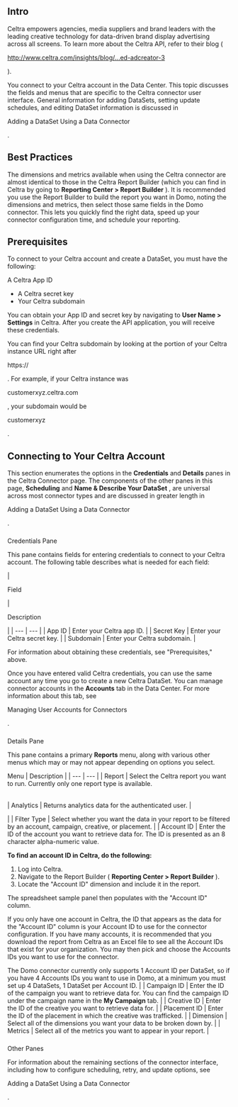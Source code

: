 

Intro
-------

Celtra empowers agencies, media suppliers and brand leaders with the leading creative technology for data-driven brand display advertising across all screens. To learn more about the Celtra API, refer to their blog (

http://www.celtra.com/insights/blog/...ed-adcreator-3

).


 You connect to your Celtra account in the Data Center. This topic discusses the fields and menus that are specific to the Celtra connector user interface. General information for adding DataSets, setting update schedules, and editing DataSet information is discussed in

Adding a DataSet Using a Data Connector

.


 Best Practices
----------------

The dimensions and metrics available when using the Celtra connector are almost identical to those in the Celtra Report Builder (which you can find in Celtra by going to
 **Reporting Center > Report Builder**
 ). It is recommended you use the Report Builder to build the report you want in Domo, noting the dimensions and metrics, then select those same fields in the Domo connector. This lets you quickly find the right data, speed up your connector configuration time, and schedule your reporting.


 Prerequisites
---------------

To connect to your Celtra account and create a DataSet, you must have the following:

 A Celtra App ID
* A Celtra secret key
* Your Celtra subdomain

You can obtain your App ID and secret key by navigating to
 **User Name > Settings**
 in Celtra. After you create the API application, you will receive these credentials.


 You can find your Celtra subdomain by looking at the portion of your Celtra instance URL right after

https://

. For example, if your Celtra instance was


 customerxyz.celtra.com


 , your subdomain would be

customerxyz

.


 Connecting to Your Celtra Account
-----------------------------------


 This section enumerates the options in the
 **Credentials**
 and
 **Details**
 panes in the Celtra Connector page. The components of the other panes in this page,
 **Scheduling**
 and
 **Name & Describe Your DataSet**
 , are universal across most connector types and are discussed in greater length in

Adding a DataSet Using a Data Connector

.


###

Credentials Pane


 This pane contains fields for entering credentials to connect to your Celtra account. The following table describes what is needed for each field:


|

Field

|

Description

|
| --- | --- |
|
 App ID
  |
 Enter your Celtra app ID.
  |
|
 Secret Key
  |
 Enter your Celtra secret key.
  |
|
 Subdomain
  |
 Enter your Celtra subdomain.
  |

For information about obtaining these credentials, see "Prerequisites," above.

Once you have entered valid Celtra credentials, you can use the same account any time you go to create a new Celtra DataSet. You can manage connector accounts in the
 **Accounts**
 tab in the Data Center. For more information about this tab, see

Managing User Accounts for Connectors

.


###
 Details Pane

This pane contains a primary
 **Reports**
 menu, along with various other menus which may or may not appear depending on options you select.


 Menu
  |
 Description
  |
| --- | --- |
|
 Report
  |
 Select the Celtra report you want to run. Currently only one report type is available.


|  |  |
| --- | --- |
|
 Analytics
  |
 Returns analytics data for the authenticated user.
  |

|
|
 Filter Type
  |
 Select whether you want the data in your report to be filtered by an account, campaign, creative, or placement.
  |
|
 Account ID
  |
 Enter the ID of the account you want to retrieve data for. The ID is presented as an 8 character alpha-numeric value.


**To find an account ID in Celtra, do the following:**
1. Log into Celtra.
2. Navigate to the Report Builder (
 **Reporting Center > Report Builder**
 ).
3. Locate the "Account ID" dimension and include it in the report.


 The spreadsheet sample panel then populates with the "Account ID" column.


 If you only have one account in Celtra, the ID that appears as the data for the "Account ID" column is your Account ID to use for the connector configuration. If you have many accounts, it is recommended that you download the report from Celtra as an Excel file to see all the Account IDs that exist for your organization. You may then pick and choose the Accounts IDs you want to use for the connector.


 The Domo connector currently only supports 1 Account ID per DataSet, so if you have 4 Accounts IDs you want to use in Domo, at a minimum you must set up 4 DataSets, 1 DataSet per Account ID.
  |
|
 Campaign ID
  |
 Enter the ID of the campaign you want to retrieve data for. You can find the campaign ID under the campaign name in the
 **My Campaign**
 tab.
  |
|
 Creative ID
  |
 Enter the ID of the creative you want to retrieve data for.
  |
|
 Placement ID
  |
 Enter the ID of the placement in which the creative was trafficked.
  |
|
 Dimension
  |
 Select all of the dimensions you want your data to be broken down by.
  |
|
 Metrics
  |
 Select all of the metrics you want to appear in your report.
  |


###
 Other Panes

For information about the remaining sections of the connector interface, including how to configure scheduling, retry, and update options, see

Adding a DataSet Using a Data Connector

.

